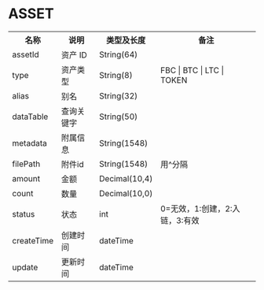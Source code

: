 # ASSET
<table>
 <tr>
            <th>名称</th>
            <th>说明</th>
            <th>类型及长度</th>
            <th>备注</th>
        </tr>
        <tr>
            <td>assetId</td>
            <td>资产 ID</td>
            <td>String(64)</td>
            <td></td>
        </tr>
        <tr>
            <td>type</td>
            <td>资产类型</td>
            <td>String(8)</td>
            <td>FBC | BTC | LTC | TOKEN</td>
        </tr>
       <tr>
            <td>alias</td>
            <td>别名</td>
            <td>String(32)</td>
            <td></td>
        </tr>
        <tr>
            <td>dataTable</td>
            <td>查询关键字</td>
            <td>String(50)</td>
            <td></td>
        </tr>
        <tr>
            <td>metadata</td>
            <td>附属信息</td>
            <td>String(1548)</td>
            <td></td>
        </tr>
        <tr>
            <td>filePath</td>
            <td>附件id</td>
            <td>String(1548)</td>
            <td>用^分隔</td>
        </tr>
        <tr>
            <td>amount</td>
            <td>金额</td>
            <td>Decimal(10,4)</td>
            <td></td>
        </tr>
         <tr>
            <td>count</td>
            <td>数量</td>
            <td>Decimal(10,0)</td>
            <td></td>
        </tr>
        <tr>
            <td>status</td>
            <td>状态</td>
            <td>int</td>
            <td>0=无效，1:创建，2:入链，3:有效</td>
        </tr>
        <tr>
            <td>createTime</td>
            <td>创建时间</td>
            <td>dateTime</td>
            <td></td>
        </tr>
        <tr>
            <td>update</td>
            <td>更新时间</td>
            <td>dateTime</td>
            <td></td>
        </tr>

</table>


